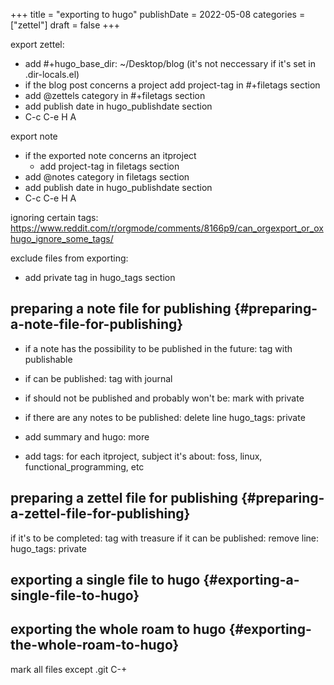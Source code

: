 +++
title = "exporting to hugo"
publishDate = 2022-05-08
categories = ["zettel"]
draft = false
+++

export zettel:

-   add #+hugo_base_dir: ~/Desktop/blog (it's not neccessary if it's set in .dir-locals.el)
-   if the blog post concerns a project add project-tag in #+filetags section
-   add @zettels category in #+filetags section
-   add publish date in hugo_publishdate section
-   C-c C-e H A

export note

-   if the exported note concerns an itproject
    -   add project-tag in filetags section
-   add @notes category in filetags section
-   add publish date in hugo_publishdate section
-   C-c C-e H A

ignoring certain tags:
<https://www.reddit.com/r/orgmode/comments/8166p9/can_orgexport_or_oxhugo_ignore_some_tags/>

exclude files from exporting:

-   add private tag in hugo_tags section


## preparing a note file for publishing {#preparing-a-note-file-for-publishing}

-   if a note has the possibility to be published in the future: tag with publishable
-   if can be published: tag with journal
-   if should not be published and probably won't be: mark with private
-   if there are any notes to be published: delete line hugo_tags: private

-   add summary and hugo: more
-   add tags: for each itproject, subject it's about: foss, linux, functional_programming, etc


## preparing a zettel file for publishing {#preparing-a-zettel-file-for-publishing}

if it's to be completed: tag with treasure
if it can be published: remove line: hugo_tags: private


## exporting a single file to hugo {#exporting-a-single-file-to-hugo}


## exporting the whole roam to hugo {#exporting-the-whole-roam-to-hugo}

mark all files except .git
C-+
